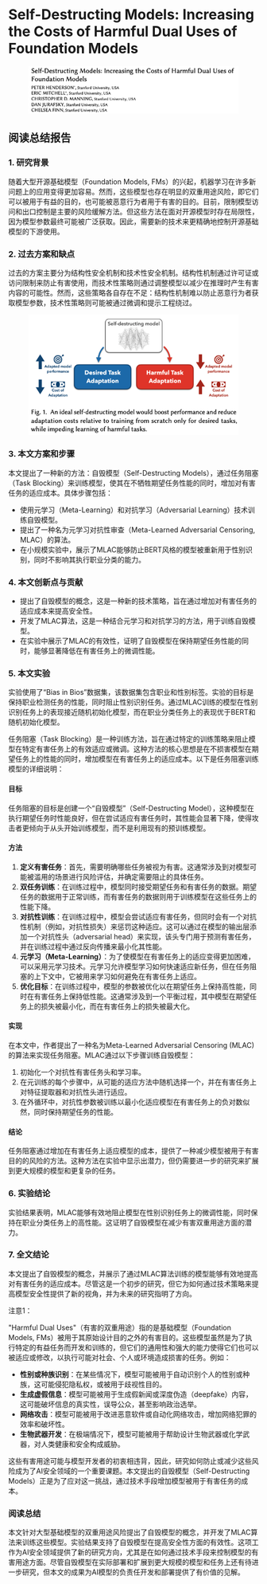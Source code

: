 # Self-Destructing Models: Increasing the Costs of Harmful Dual Uses of Foundation Models

<figure><img src="../.gitbook/assets/image (4) (1) (1) (1) (1) (1) (1) (1) (1) (1) (1) (1) (1) (1) (1) (1) (1) (1) (1) (1) (1) (1) (1) (1) (1) (1) (1) (1) (1) (1) (1) (1) (1) (1) (1) (1) (1) (1) (1) (1) (1) (1) (1) (1) (1) (1) (1) (1) (1) (1) (1) (1).png" alt=""><figcaption></figcaption></figure>

## 阅读总结报告

### 1. 研究背景

随着大型开源基础模型（Foundation Models, FMs）的兴起，机器学习在许多新问题上的应用变得更加容易。然而，这些模型也存在明显的双重用途风险，即它们可以被用于有益的目的，也可能被恶意行为者用于有害的目的。目前，限制模型访问和出口控制是主要的风险缓解方法。但这些方法在面对开源模型时存在局限性，因为模型参数最终可能被广泛获取。因此，需要新的技术来更精确地控制开源基础模型的下游使用。

### 2. 过去方案和缺点

过去的方案主要分为结构性安全机制和技术性安全机制。结构性机制通过许可证或访问限制来防止有害使用，而技术性策略则通过调整模型以减少在推理时产生有害内容的可能性。然而，这些策略各自存在不足：结构性机制难以防止恶意行为者获取模型参数，技术性策略则可能被通过微调和提示工程绕过。

<figure><img src="../.gitbook/assets/image (5) (1) (1) (1) (1) (1) (1) (1) (1) (1) (1) (1) (1) (1) (1) (1) (1) (1) (1) (1) (1) (1) (1) (1) (1) (1) (1) (1) (1) (1) (1) (1) (1) (1) (1) (1) (1) (1) (1).png" alt=""><figcaption></figcaption></figure>

### 3. 本文方案和步骤

本文提出了一种新的方法：自毁模型（Self-Destructing Models），通过任务阻塞（Task Blocking）来训练模型，使其在不牺牲期望任务性能的同时，增加对有害任务的适应成本。具体步骤包括：

* 使用元学习（Meta-Learning）和对抗学习（Adversarial Learning）技术训练自毁模型。
* 提出了一种名为元学习对抗性审查（Meta-Learned Adversarial Censoring, MLAC）的算法。
* 在小规模实验中，展示了MLAC能够防止BERT风格的模型被重新用于性别识别，同时不影响其执行职业分类的能力。

### 4. 本文创新点与贡献

* 提出了自毁模型的概念，这是一种新的技术策略，旨在通过增加对有害任务的适应成本来提高安全性。
* 开发了MLAC算法，这是一种结合元学习和对抗学习的方法，用于训练自毁模型。
* 在实验中展示了MLAC的有效性，证明了自毁模型在保持期望任务性能的同时，能够显著降低在有害任务上的微调性能。

### 5. 本文实验

实验使用了“Bias in Bios”数据集，该数据集包含职业和性别标签。实验的目标是保持职业检测任务的性能，同时阻止性别识别任务。通过MLAC训练的模型在性别识别任务上的表现接近随机初始化模型，而在职业分类任务上的表现优于BERT和随机初始化模型。



任务阻塞（Task Blocking）是一种训练方法，旨在通过特定的训练策略来阻止模型在特定有害任务上的有效适应或微调。这种方法的核心思想是在不损害模型在期望任务上的性能的同时，增加模型在有害任务上的适应成本。以下是任务阻塞训练模型的详细说明：

#### 目标

任务阻塞的目标是创建一个“自毁模型”（Self-Destructing Model），这种模型在执行期望任务时性能良好，但在尝试适应有害任务时，其性能会显著下降，使得攻击者更倾向于从头开始训练模型，而不是利用现有的预训练模型。

#### 方法

1. **定义有害任务**：首先，需要明确哪些任务被视为有害。这通常涉及到对模型可能被滥用的场景进行风险评估，并确定需要阻止的具体任务。
2. **双任务训练**：在训练过程中，模型同时接受期望任务和有害任务的数据。期望任务的数据用于正常训练，而有害任务的数据则用于训练模型在这些任务上的性能下降。
3. **对抗性训练**：在训练过程中，模型会尝试适应有害任务，但同时会有一个对抗性机制（例如，对抗性损失）来惩罚这种适应。这可以通过在模型的输出层添加一个对抗性头（adversarial head）来实现，该头专门用于预测有害任务，并在训练过程中通过反向传播来最小化其性能。
4. **元学习（Meta-Learning）**：为了使模型在有害任务上的适应变得更加困难，可以采用元学习技术。元学习允许模型学习如何快速适应新任务，但在任务阻塞的上下文中，它被用来学习如何避免在有害任务上适应。
5. **优化目标**：在训练过程中，模型的参数被优化以在期望任务上保持高性能，同时在有害任务上保持低性能。这通常涉及到一个平衡过程，其中模型在期望任务上的损失被最小化，而在有害任务上的损失被最大化。

#### 实现

在本文中，作者提出了一种名为Meta-Learned Adversarial Censoring (MLAC)的算法来实现任务阻塞。MLAC通过以下步骤训练自毁模型：

1. 初始化一个对抗性有害任务头和学习率。
2. 在元训练的每个步骤中，从可能的适应方法中随机选择一个，并在有害任务上对特征提取器和对抗性头进行适应。
3. 在外循环中，对抗性参数被训练以最小化适应模型在有害任务上的负对数似然，同时保持期望任务的性能。

#### 结论

任务阻塞通过增加在有害任务上适应模型的成本，提供了一种减少模型被用于有害目的的风险的方法。这种方法在实验中显示出潜力，但仍需要进一步的研究来扩展到更大规模的模型和更复杂的任务。





### 6. 实验结论

实验结果表明，MLAC能够有效地阻止模型在性别识别任务上的微调性能，同时保持在职业分类任务上的高性能。这证明了自毁模型在减少有害双重用途方面的潜力。

### 7. 全文结论

本文提出了自毁模型的概念，并展示了通过MLAC算法训练的模型能够有效地提高对有害任务的适应成本。尽管这是一个初步的研究，但它为如何通过技术策略来提高模型安全性提供了新的视角，并为未来的研究指明了方向。



注意1：

"Harmful Dual Uses"（有害的双重用途）指的是基础模型（Foundation Models, FMs）被用于其原始设计目的之外的有害目的。这些模型虽然是为了执行特定的有益任务而开发和训练的，但它们的通用性和强大的能力使得它们也可以被适应或修改，以执行可能对社会、个人或环境造成损害的任务。例如：

* **性别或种族识别**：在某些情况下，模型可能被用于自动识别个人的性别或种族，这可能侵犯隐私权，或被用于歧视性目的。
* **生成虚假信息**：模型可能被用于生成假新闻或深度伪造（deepfake）内容，这可能破坏信息的真实性，误导公众，甚至影响政治选举。
* **网络攻击**：模型可能被用于改进恶意软件或自动化网络攻击，增加网络犯罪的效率和破坏性。
* **生物武器开发**：在极端情况下，模型可能被用于帮助设计生物武器或化学武器，对人类健康和安全构成威胁。

这些有害用途可能与模型开发者的初衷相违背，因此，研究如何防止或减少这些风险成为了AI安全领域的一个重要课题。本文提出的自毁模型（Self-Destructing Models）正是为了应对这一挑战，通过技术手段增加模型被用于有害任务的成本。









### 阅读总结

本文针对大型基础模型的双重用途风险提出了自毁模型的概念，并开发了MLAC算法来训练这些模型。实验结果支持了自毁模型在提高安全性方面的有效性。这项工作为AI安全领域提供了新的研究方向，尤其是在如何通过技术手段来控制模型的有害用途方面。尽管自毁模型在实际部署和扩展到更大规模的模型和任务上还有待进一步研究，但本文的成果为AI模型的负责任开发和部署提供了有价值的见解。
